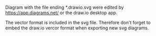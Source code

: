 
Diagram with the file ending *.drawio.svg were edited by https://app.diagrams.net/ or the draw.io desktop app.

The vector format is included in the svg file. Therefore don't forget to embed the draw.io vercor format when
exporting new svg diagrams.
